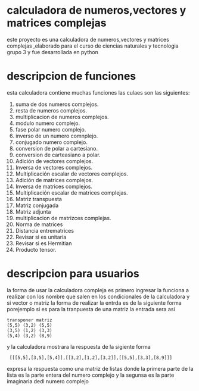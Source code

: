 # calculadora de numeros,vectores y matrices complejas
este proyecto es una calculadora de numeros,vectores y matrices complejas ,elaborado para el curso de ciencias naturales y tecnologia grupo 3 y fue desarrollada en python

# descripcion de funciones
esta calculadora contiene muchas funciones las culaes son las siguientes:
1. suma de dos numeros complejos.
2. resta de numeros complejos.
3. multiplicacion de numeros complejos.
4. modulo numero complejo.
5. fase polar numero complejo.
6. inverso de un  numero comnplejo.
7. conjugado numero complejo.
8. conversion de polar a cartesiano.
9. conversion de carteasiano a polar.
10. Adición de vectores complejos.
11. Inversa de vectores complejos.
12. Multiplicación escalar de vectores complejos.
13. Adición de matrices complejos.
14. Inversa de matrices complejos.
15. Multiplicación escalar de matrices complejas.
16. Matriz transpuesta
17. Matriz conjugada
18. Matriz adjunta
19. multiplicacion de matrizces complejas.
20. Norma de matrices
21. Distancia entrematrices
22. Revisar si es unitaria
23. Revisar si es Hermitian
24. Producto tensor.
# descripcion para usuarios
la forma de usar la calculadora compleja es primero ingresar la funciona a realizar con los nombre que salen en los condicionales de la calculadora y si vector o matriz la forma de realizar la entrda es de la siguiente forma porejemplo si es para la tranpuesta de una matriz la entrada sera asi
~~~
transponer matriz
(5,5) (3,2) (5,5) 
(3,5) (1,2) (3,3)
(5,4) (3,2) (8,9)
~~~
y la calculadora mostrara la respuesta de la sigiente forma
~~~
 [[[5,5],[3,5],[5,4]],[[3,2],[1,2],[3,2]],[[5,5],[3,3],[8,9]]]
~~~ 
expresa la respuesta como una matriz de listas donde la primera parte de la lista es la parte entera del numero complejo y la segunsa es la parte imaginaria dedl numero complejo


